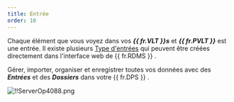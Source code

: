 ```yaml
---
title: Entrée
order: 10
---
```

Chaque élément que vous voyez dans vos ***{{ fr.VLT }}s*** et ***{{ fr.PVLT }}*** est une entrée. Il existe plusieurs [Type d'entrées](/fr/server/web-interface/vault/entries/entry-type/) qui peuvent être créées directement dans l'interface web de {{ fr.RDMS }} .  

Gérer, importer, organiser et enregistrer toutes vos données avec des ***Entrées*** et des ***Dossiers*** dans votre {{ fr.DPS }} .  

![!!ServerOp4088.png](https://webdevolutions.azureedge.net/docs/fr/server/ServerOp4088.png) 
